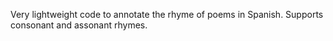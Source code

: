 Very lightweight code to annotate the rhyme of poems in Spanish. Supports consonant and assonant rhymes.
